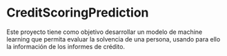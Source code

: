 # CreditScoringPrediction
Este proyecto tiene como objetivo desarrollar un modelo de machine learning  que permita evaluar la solvencia de una persona, usando para ello la información de los informes de crédito.
